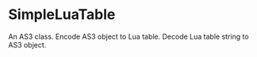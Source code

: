 # SimpleLuaTable
An AS3 class. Encode AS3 object to Lua table. Decode Lua table string to AS3 object.
